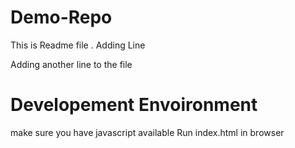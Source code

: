 # Demo-Repo

This is Readme file .
Adding Line

Adding another line to the file


# Developement Envoironment


make sure you have javascript available 
Run index.html in browser

